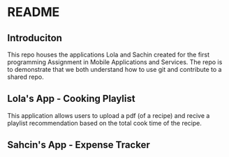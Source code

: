 # README

## Introduciton

This repo houses the applications Lola and Sachin created for the first programming Assignment in Mobile Applications and Services. The repo is to demonstrate that we both understand how to use git and contribute to a shared repo.

## Lola's App - Cooking Playlist

This application allows users to upload a pdf (of a recipe) and recive a playlist recommendation based on the total cook time of the recipe.

## Sahcin's App - Expense Tracker
